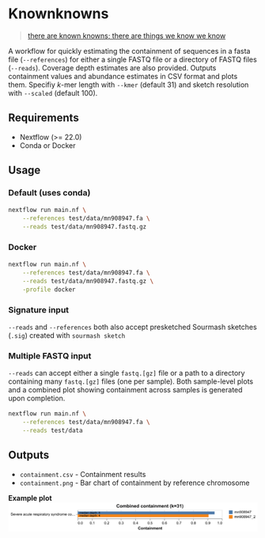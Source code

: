 # Knownknowns

> [there are known knowns; there are things we know we know](https://en.wikipedia.org/wiki/There_are_unknown_unknowns)

A workflow for quickly estimating the containment of sequences in a fasta file (`--references`) for either a single FASTQ file or a directory of FASTQ files (`--reads`). Coverage depth estimates are also provided. Outputs containment values and abundance estimates in CSV format and plots them. Specifiy *k*-mer length with `--kmer`  (default 31) and sketch resolution with `--scaled` (default 100).

## Requirements

- Nextflow (>= 22.0)
- Conda or Docker

## Usage

### Default (uses conda)

```bash
nextflow run main.nf \
    --references test/data/mn908947.fa \
    --reads test/data/mn908947.fastq.gz
```

### Docker

```bash
nextflow run main.nf \
    --references test/data/mn908947.fa \
    --reads test/data/mn908947.fastq.gz \
    -profile docker
```

### Signature input

`--reads` and `--references` both also accept presketched Sourmash sketches (`.sig`) created with `sourmash sketch`

### Multiple FASTQ input

`--reads` can accept either a single `fastq.[gz]` file or a path to a directory containing many `fastq.[gz]` files (one per sample). Both sample-level plots and a combined plot showing containment across samples is generated upon completion.

```bash
nextflow run main.nf \
    --references test/data/mn908947.fa \
    --reads test/data
```

## Outputs

- `containment.csv` - Containment results
- `containment.png` - Bar chart of containment by reference chromosome

**Example plot**
![Example containment.png](containment.png "Example containment.png")
